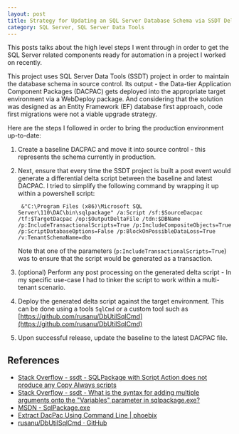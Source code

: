 ```yaml
---
layout: post
title: Strategy for Updating an SQL Server Database Schema via SSDT Delta Script
category: SQL Server, SQL Server Data Tools
---
```


This posts talks about the high level steps I went through in order to get the SQL Server related components ready for automation in a project I worked on recently. 

This project uses SQL Server Data Tools (SSDT) project in order to maintain the database schema in source control. Its output - the Data-tier Application Component Packages (DACPAC) gets deployed into the appropriate target environment via a WebDeploy package. And considering that the solution was designed as an Entity Framework (EF) database first approach, code first migrations were not a viable upgrade strategy.

Here are the steps I followed in order to bring the production environment up-to-date: 

<!--excerpt-->

1. Create a baseline DACPAC and move it into source control - this represents the schema currently in production.
2. Next, ensure that every time the SSDT project is built a post event would generate a differential delta script between the baseline and latest DACPAC. I tried to simplify the following command by wrapping it up within a powershell script:

		&"C:\Program Files (x86)\Microsoft SQL Server\110\DAC\bin\sqlpackage" /a:Script /sf:$SourceDacpac  /tf:$TargetDacpac /op:$OutputDeltaFile /tdn:$DBName /p:IncludeTransactionalScripts=True /p:IncludeCompositeObjects=True /p:ScriptDatabaseOptions=False /p:BlockOnPossibleDataLoss=True /v:TenantSchemaName=dbo

	Note that one of the parameters (`p:IncludeTransactionalScripts=True`) was to ensure that the script would be generated as a transaction.  

3. (optional) Perform any post processing on the generated delta script - In my specific use-case I had to tinker the script to work within a multi-tenant scenario. 
4. Deploy the generated delta script against the target environment. This can be done using a tools `SqlCmd` or a custom tool such as [https://github.com/rusanu/DbUtilSqlCmd](https://github.com/rusanu/DbUtilSqlCmd)
5. Upon successful release, update the baseline to the latest DACPAC file.

## References

- [Stack Overflow - ssdt - SQLPackage with Script Action does not produce any Copy Always scripts](http://stackoverflow.com/questions/22352298/sqlpackage-with-script-action-does-not-produce-any-copy-always-scripts) 
- [Stack Overflow - ssdt - What is the syntax for adding multiple arguments onto the "Variables" parameter in sqlpackage.exe?](http://stackoverflow.com/questions/15502659/what-is-the-syntax-for-adding-multiple-arguments-onto-the-variables-parameter) 
- [MSDN - SqlPackage.exe](https://msdn.microsoft.com/en-us/library/hh550080(v=vs.103).aspx)
- [Extract DacPac Using Command Line | phoebix](http://phoebix.com/2013/09/19/extract-dacpac-using-command-line/)
- [rusanu/DbUtilSqlCmd · GitHub](https://github.com/rusanu/DbUtilSqlCmd)